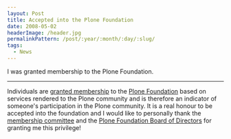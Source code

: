 ```yaml
---
layout: Post
title: Accepted into the Plone Foundation
date: 2008-05-02
headerImage: /header.jpg
permalinkPattern: /post/:year/:month/:day/:slug/
tags:
  - News
---
```


I was granted membership to the Plone Foundation.

<!-- more -->

---

Individuals are [granted membership](http://plone.org/foundation/membership/meritguidelines/) to the [Plone Foundation](http://plone.org/foundation/members) based on services rendered to the Plone community and is therefore an indicator of someone's participation in the Plone community. It is a real honour to be accepted into the foundation and I would like to personally thank the [membership committee](http://plone.org/foundation/committees/membership/) and the [Plone Foundation Board of Directors](http://plone.org/foundation/board) for granting me this privilege!